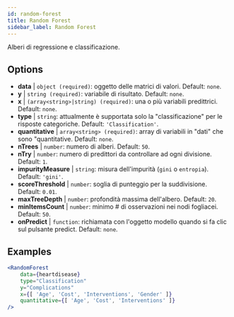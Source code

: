 ```yaml
---
id: random-forest
title: Random Forest
sidebar_label: Random Forest
---
```


Alberi di regressione e classificazione.

## Options

* __data__ | `object (required)`: oggetto delle matrici di valori. Default: `none`.
* __y__ | `string (required)`: variabile di risultato. Default: `none`.
* __x__ | `(array<string>|string) (required)`: una o più variabili predittrici. Default: `none`.
* __type__ | `string`: attualmente è supportata solo la "classificazione" per le risposte categoriche. Default: `'Classification'`.
* __quantitative__ | `array<string> (required)`: array di variabili in "dati" che sono "quantitative. Default: `none`.
* __nTrees__ | `number`: numero di alberi. Default: `50`.
* __nTry__ | `number`: numero di predittori da controllare ad ogni divisione. Default: `1`.
* __impurityMeasure__ | `string`: misura dell'impurità (`gini` o `entropia`). Default: `'gini'`.
* __scoreThreshold__ | `number`: soglia di punteggio per la suddivisione. Default: `0.01`.
* __maxTreeDepth__ | `number`: profondità massima dell'albero. Default: `20`.
* __minItemsCount__ | `number`: minimo # di osservazioni nei nodi fogliacei. Default: `50`.
* __onPredict__ | `function`: richiamata con l'oggetto modello quando si fa clic sul pulsante predict. Default: `none`.


## Examples

```jsx live
<RandomForest 
    data={heartdisease} 
    type="Classification"
    y="Complications"
    x={[ 'Age', 'Cost', 'Interventions', 'Gender' ]}
    quantitative={[ 'Age', 'Cost', 'Interventions' ]}
/>
```


